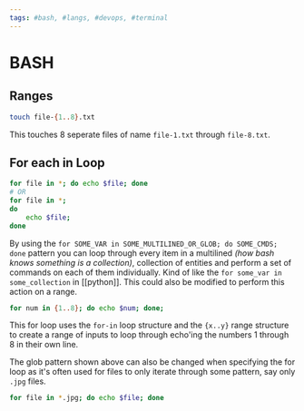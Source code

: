```yaml
---
tags: #bash, #langs, #devops, #terminal
---
```

# BASH

## Ranges

```bash
touch file-{1..8}.txt
```

This touches 8 seperate files of name `file-1.txt` through `file-8.txt`.

## For each in Loop

```bash
for file in *; do echo $file; done
# OR
for file in *;
do
    echo $file;
done
```

By using the `for SOME_VAR in SOME_MULTILINED_OR_GLOB; do SOME_CMDS; done` pattern you can loop through every item in a multilined *(how bash knows something is a collection)*, collection of entities and perform a set of commands on each of them individually. Kind of like the `for some_var in some_collection` in [[python]]. This could also be modified to perform this action on a range.

```bash
for num in {1..8}; do echo $num; done;
```

This for loop uses the `for-in` loop structure and the `{x..y}` range structure to create a range of inputs to loop through echo'ing the numbers 1 through 8 in their own line.

The glob pattern shown above can also be changed when specifying the for loop as it's often used for files to only iterate through some pattern, say only `.jpg` files.

```bash
for file in *.jpg; do echo $file; done
```
